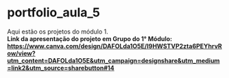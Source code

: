 # portfolio_aula_5
Aqui estão os projetos do módulo 1.<br>
<strong>Link da apresentação do projeto em Grupo do 1° Módulo: https://www.canva.com/design/DAFOLda1O5E/l9HWSTVP2zta6PEYhrvRow/view?utm_content=DAFOLda1O5E&utm_campaign=designshare&utm_medium=link2&utm_source=sharebutton#14</strong>
  

